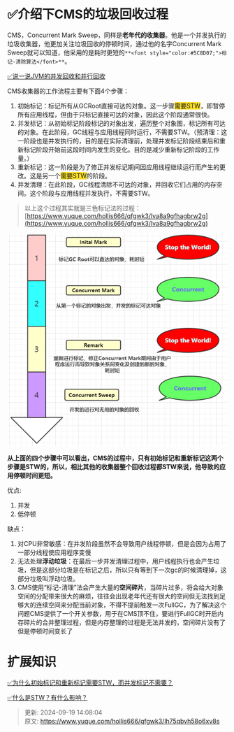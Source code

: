 # ✅介绍下CMS的垃圾回收过程

CMS，Concurrent Mark Sweep，同样是**老年代的收集器**。他是一个并发执行的垃圾收集器，他更加关注垃圾回收的停顿时间，通过他的名字Concurrent Mark Sweep就可以知道，他采用的是耗时更短的`**<font style="color:#5C8D07;">标记-清除算法</font>**`。



[✅说一说JVM的并发回收和并行回收](https://www.yuque.com/hollis666/qfgwk3/srfo2k1o2nq4dp7f)



CMS收集器的工作流程主要有下面4个步骤：



1. 初始标记：标记所有从GCRoot直接可达的对象。这一步骤<font style="background-color:#FBDE28;">需要STW</font>，即暂停所有应用线程，但由于只标记直接可达的对象，因此这个阶段通常很快。
2. 并发标记：从初始标记阶段标记的对象出发，遍历整个对象图，标记所有可达的对象。在此阶段，GC线程与应用线程同时运行，不需要STW。（预清理：这一阶段也是并发执行的，目的是在实际清理前，处理并发标记阶段结束后和重新标记阶段开始前这段时间内发生的变化。目的是减少重新标记阶段的工作量。）
3. 重新标记：这一阶段是为了修正并发标记期间因应用线程继续运行而产生的更改。这是另一个<font style="background-color:#FBDE28;">需要STW</font>的阶段。
4. 并发清理：在此阶段，GC线程清除不可达的对象，并回收它们占用的内存空间。这个阶段与应用线程并发执行，不需要STW。



> 以上这个过程其实就是三色标记法的过程：[https://www.yuque.com/hollis666/qfgwk3/lva8a9gfhagbrw2g](https://www.yuque.com/hollis666/qfgwk3/lva8a9gfhagbrw2g)
>



![1670157866341-bf6b1111-db74-46fa-914e-cf4e1a4621fa.png](./img/SHUTbF1MV_gsedBd/1670157866341-bf6b1111-db74-46fa-914e-cf4e1a4621fa-001200.png)



**从上面的四个步骤中可以看出，CMS的过程中，只有初始标记和重新标记这两个步骤是STW的，所以，相比其他的收集器整个回收过程都STW来说，他导致的应用停顿时间更短。**



优点:

1. 并发
2. 低停顿



缺点：

1. 对CPU非常敏感：在并发阶段虽然不会导致用户线程停顿，但是会因为占用了一部分线程使应用程序变慢
2. 无法处理**浮动垃圾**：在最后一步并发清理过程中，用户线程执行也会产生垃圾，但是这部分垃圾是在标记之后，所以只有等到下一次gc的时候清理掉，这部分垃圾叫浮动垃圾。
3. CMS使用“标记-清理”法会产生大量的**空间碎片**，当碎片过多，将会给大对象空间的分配带来很大的麻烦，往往会出现老年代还有很大的空间但无法找到足够大的连续空间来分配当前对象，不得不提前触发一次FullGC，为了解决这个问题CMS提供了一个开关参数，用于在CMS顶不住，要进行FullGC时开启内存碎片的合并整理过程，但是内存整理的过程是无法并发的，空间碎片没有了但是停顿时间变长了



# 扩展知识


[✅为什么初始标记和重新标记需要STW，而并发标记不需要？](https://www.yuque.com/hollis666/qfgwk3/acz9pk5h7waamrbe)



[✅什么是STW？有什么影响？](https://www.yuque.com/hollis666/qfgwk3/qg9fvqfnzpbd70hl)



> 更新: 2024-09-19 14:08:04  
> 原文: <https://www.yuque.com/hollis666/qfgwk3/lh75qbvh58o6xv8s>